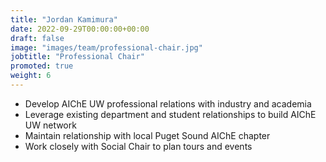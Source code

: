 ```yaml
---
title: "Jordan Kamimura"
date: 2022-09-29T00:00:00+00:00
draft: false
image: "images/team/professional-chair.jpg"
jobtitle: "Professional Chair"
promoted: true
weight: 6
---
```


- Develop AIChE UW professional relations with industry and academia
- Leverage existing department and student relationships to build AIChE UW network
- Maintain relationship with local Puget Sound AIChE chapter
- Work closely with Social Chair to plan tours and events
